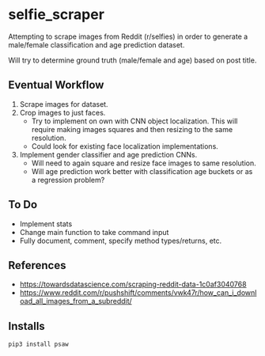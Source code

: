 # selfie_scraper

Attempting to scrape images from Reddit (r/selfies) in order to generate a male/female classification and age prediction dataset.

Will try to determine ground truth (male/female and age) based on post title.


## Eventual Workflow

1. Scrape images for dataset.
2. Crop images to just faces.
    - Try to implement on own with CNN object localization. This will require making images squares and then resizing to the same resolution.
    - Could look for existing face localization implementations.
3. Implement gender classifier and age prediction CNNs.
    - Will need to again square and resize face images to same resolution.
    - Will age prediction work better with classification age buckets or as a regression problem?


## To Do

- Implement stats
- Change main function to take command input
- Fully document, comment, specify method types/returns, etc.


## References

- https://towardsdatascience.com/scraping-reddit-data-1c0af3040768 
- https://www.reddit.com/r/pushshift/comments/vwk47r/how_can_i_download_all_images_from_a_subreddit/


## Installs

```
pip3 install psaw
```
